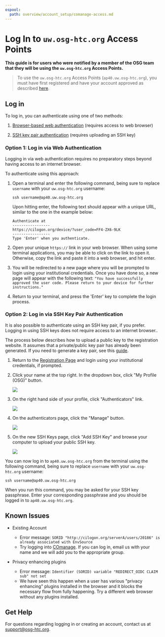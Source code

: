```yaml
---
ospool:
  path: overview/account_setup/comanage-access.md
---
```


# Log In to `uw.osg-htc.org` Access Points

**This guide is for users who were notified by a member of the OSG team that they 
will be using the `uw.osg-htc.org` Access Points.**

> To use the `uw.osg-htc.org` Access Points (`ap40.uw.osg-htc.org`), 
> you must have first registered and have your account approved
> as described [here](../registration-and-login).

## Log in

To log in, you can authenticate using one of two methods:

1. [Browser-based web authentication](#option-1-log-in-via-web-authentication) (requires access to web browser)

2. [SSH key pair authentication](#option-2-log-in-via-ssh-key-pair-authentication) (requires uploading an SSH key)

### Option 1: Log in via Web Authentication

Logging in via web authentication requires no preparatory steps beyond having access to an internet browser. 

To authenticate using this approach: 

1. Open a terminal and enter the following command, 
   being sure to replace `username` with your `uw.osg-htc.org` username:
   
   ```
   ssh username@ap40.uw.osg-htc.org
   ```
   
   Upon hitting enter, the following text should appear with a unique URL, similar to the one in the example below: 
   <!-- Because there are many hyphens in the code block, need to indent with 4 spaces instead of using the backticks
   in order for them to be interpreted literally by Markdown instead of as a horizontal line -->
   
       Authenticate at
       -----------------
       https://cilogon.org/device/?user_code=FF4-ZX6-9LK
       -----------------
       Type 'Enter' when you authenticate.
   

3. Open your unique `https://` link in your web browser. 
   When using some terminal applications, you may be able to click on the link to open it.
   Otherwise, copy the link and paste it into a web browser, and hit enter.  

4. You will be redirected to a new page where you will be prompted to login using your institutional credentials. 
   Once you have done so, a new page will appear with the following text: `"You have successfully approved the user code. Please return to your device for further instructions."`

5. Return to your terminal, and press the 'Enter' key to complete the login process. 


### Option 2: Log in via SSH Key Pair Authentication

It is also possible to authenticate using an SSH key pair, if you prefer. 
Logging in using SSH keys does not require access to an internet browser.. 

The process below describes how to upload a public key to the registration website. 
It assumes that a private/public key pair has already been generated. 
If you need to generate a key pair, see this [guide](../generate-add-sshkey). 

1. Return to the [Registration Page](https://registry.cilogon.org/registry/) and login using your institutional credentials, if prompted.

2. Click your name at the top right. In the dropdown box, click "My Profile (OSG)" button.

      <img src="../../../assets/ap7-images/ssh-homepage-dropdown.png" class= "img-fluid"/>

3. On the right hand side of your profile, click "Authenticators" link.

      <img src="../../../assets/ap7-images/ssh-edit-profile.png" class= "img-fluid"/>

4. On the authenticators page, click the "Manage" button.

      <img src="../../../assets/ap7-images/ssh-authenticator-select.png" class= "img-fluid"/>

5. On the new SSH Keys page, click "Add SSH Key" and browse your computer to upload your public SSH key.

      <img src="../../../assets/ap7-images/ssh-key-list.png" class= "img-fluid"/>

You can now log in to `ap40.uw.osg-htc.org` from the terminal using the following command, 
being sure to replace `username` with your `uw.osg-htc.org` username:
   
```
ssh username@ap40.uw.osg-htc.org
```

When you run this command, you may be asked for your SSH key passphrase.
Enter your corresponding passphrase and you should be logged in to `ap40.uw.osg-htc.org`.

## Known Issues

* Existing Account
	* Error message: `SORID "http://cilogon.org/serverA/users/20186" is already associated with EnvSource`
	* Try logging into [COmanage](https://registry.cilogon.org/). If you can log in, 
	email us with your name and we will add you to the appropriate group. 

* Privacy enhancing plugins
	* Error message: `Identifier (SORID) variable "REDIRECT_OIDC CLAIM sub" not set`
	* We have seen this happen when a user has various "privacy enhancing" plugins installed in the browser and it blocks the necessary flow from fully happening. Try a different web browser without any plugins installed. 

## Get Help

For questions regarding logging in or creating an account, contact us at [support@osg-htc.org](mailto:support@osg-htc.org).
